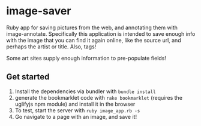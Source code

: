 # image-saver

Ruby app for saving pictures from the web, and annotating them with
image-annotate.  Specifically this application is intended to save enough info
with the image that you can find it again online, like the source url, and
perhaps the artist or title.  Also, tags!

Some art sites supply enough information to pre-populate fields!

## Get started

1. Install the dependencies via bundler with `bundle install`
2. generate the bookmarklet code with `rake bookmarklet` (requires the uglifyjs npm module) and install it in the browser
3. To test, start the server with `ruby image_app.rb -s`
4. Go navigate to a page with an image, and save it!
